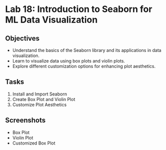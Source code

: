 # Lab 18: Introduction to Seaborn for ML Data Visualization

## Objectives
- Understand the basics of the Seaborn library and its applications in data visualization.
- Learn to visualize data using box plots and violin plots.
- Explore different customization options for enhancing plot aesthetics.

## Tasks
1. Install and Import Seaborn
2. Create Box Plot and Violin Plot
3. Customize Plot Aesthetics

## Screenshots
- Box Plot
- Violin Plot
- Customized Box Plot
